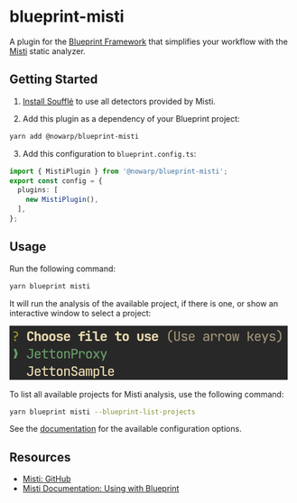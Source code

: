 # blueprint-misti

A plugin for the [Blueprint Framework](https://github.com/ton-org/blueprint/) that simplifies your workflow with the [Misti](https://nowarp.github.io/tools/misti/) static analyzer.

## Getting Started

1. [Install Soufflé](https://souffle-lang.github.io/install) to use all detectors provided by Misti.

2. Add this plugin as a dependency of your Blueprint project:
```bash
yarn add @nowarp/blueprint-misti
```

3. Add this configuration to `blueprint.config.ts`:
```ts
import { MistiPlugin } from '@nowarp/blueprint-misti';
export const config = {
  plugins: [
    new MistiPlugin(),
  ],
};
```

## Usage

Run the following command:
```bash
yarn blueprint misti
```

It will run the analysis of the available project, if there is one, or show an interactive window to select a project:

![img](./img/select-project.png)

To list all available projects for Misti analysis, use the following command:
```bash
yarn blueprint misti --blueprint-list-projects
```

See the [documentation](https://nowarp.io/tools/misti/) for the available configuration options.

## Resources
* [Misti: GitHub](https://github.com/nowarp/misti)
* [Misti Documentation: Using with Blueprint](https://nowarp.io/tools/misti/docs/tutorial/blueprint)
